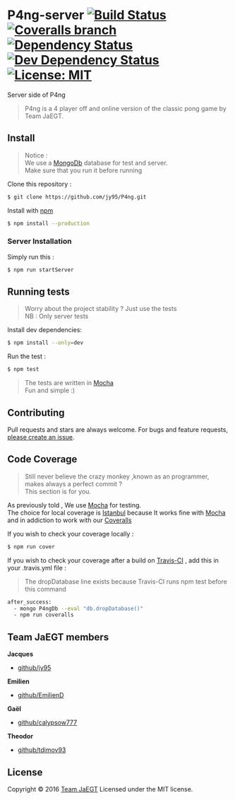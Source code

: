 # P4ng-server [![Build Status](https://img.shields.io/travis/jy95/P4ng-server.svg)](https://travis-ci.org/jy95/P4ng-server)  [![Coveralls branch](https://img.shields.io/coveralls/jy95/P4ng-server/master.svg)](https://coveralls.io/github/jy95/P4ng-server?branch=master) [![Dependency Status](https://img.shields.io/david/jy95/P4ng-server.svg)](https://david-dm.org/jy95/P4ng-server)  [![Dev Dependency Status](https://img.shields.io/david/dev/jy95/P4ng-server.svg)](https://david-dm.org/jy95/P4ng-server?type=dev) [![License: MIT](https://img.shields.io/badge/License-MIT-yellow.svg)](https://opensource.org/licenses/MIT)
Server side of P4ng

> P4ng is a 4 player off and online version of the classic pong game by Team JaEGT.

## Install

> Notice :  
> We use a [MongoDb](https://www.mongodb.com) database for test and server.  
> Make sure that you run it before running

Clone this repository :

```sh
$ git clone https://github.com/jy95/P4ng.git
```
Install with [npm](https://www.npmjs.com/)
```sh
$ npm install --production
```

### Server Installation

Simply run this :

```sh
$ npm run startServer
```

## Running tests

> Worry about the project stability ? Just use the tests  
> NB :  Only server tests

Install dev dependencies:

```sh
$ npm install --only=dev
```

Run the test :

```sh
$ npm test
```
> The tests are written in [Mocha](https://mochajs.org/)  
> Fun and simple :)

## Contributing

Pull requests and stars are always welcome. For bugs and feature requests, [please create an issue](https://github.com/jy95/P4ng/issues).

## Code Coverage
> Still never believe the crazy monkey ,known as an programmer, makes always a perfect commit ?  
> This section is for you.

As previously told , We use [Mocha](https://mochajs.org/) for testing.  
The choice for local coverage is [Istanbul](https://github.com/gotwarlost/istanbul) because It works fine with [Mocha](https://mochajs.org/) and in addiction to work with our [Coveralls](https://coveralls.io/github/jy95/P4ng?branch=master)

If you wish to check your coverage locally :

```sh
$ npm run cover
```

If you wish to check your coverage after a build on [Travis-CI](https://travis-ci.org/jy95/P4ng) , add this in your .travis.yml file :
> The dropDatabase line exists because Travis-CI runs npm test before this command

```sh
after_success:
  - mongo P4ngDb --eval "db.dropDatabase()"
  - npm run coveralls
```

## Team JaEGT members

**Jacques**

* [github/jy95](https://github.com/jy95)

**Emilien**

* [github/EmilienD](https://github.com/EmilienD)

**Gaël**

* [github/calypsow777](https://github.com/calypsow777)

**Theodor**

* [github/tdimov93](https://github.com/tdimov93)

## License

Copyright © 2016 [Team JaEGT](https://github.com/jy95/P4ng)
Licensed under the MIT license.
